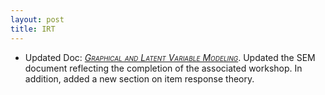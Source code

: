 ```yaml
---
layout: post
title: IRT
---
```

- Updated Doc: [<span style="font-variant:small-caps; font-style:italic;">Graphical and Latent Variable Modeling</span>](../sem/). Updated the SEM document reflecting the completion of the associated workshop.  In addition, added a new section on item response theory.
